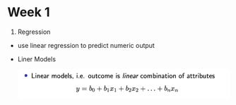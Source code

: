 # Week 1

1. Regression
- use linear regression to predict numeric output
- Liner Models

	<div align=center><img  src="https://github.com/US579/COMP9417-19T2/blob/master/final_review/image/a.png"/></div>